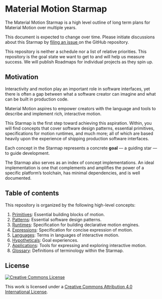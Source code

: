 # Material Motion Starmap

The Material Motion Starmap is a high level outline of long term plans for
Material Motion over multiple years.

This document is expected to change over time. Please initiate discussions about
this Starmap by [filing an issue
](https://github.com/material-motion/material-motion-starmap/issues/) on the GitHub repository.

This repository is neither a schedule nor a list of relative priorities. This
repository is the goal state we want to get to and will help us measure success.
We will publish Roadmaps for individual projects as they spin up.

## Motivation

Interactivity and motion play an important role in software interfaces, yet
there is often a gap between what a software creator can imagine and what can be
built in production code.

Material Motion aspires to empower creators with the language and tools to
describe and implement rich, interactive motion.

This Starmap is the first step toward achieving this aspiration. Within, you
will find concepts that cover software design patterns, essential primitives,
specifications for motion runtimes, and much more; all of which are based
heavily upon the experience of shipping production software interfaces.

Each concept in the Starmap represents a concrete **goal** — a guiding star — to
guide development.

The Starmap also serves as an index of concept implementations. An ideal
implementation is one that complements and amplifies the power of a specific
platform’s toolchain, has minimal dependencies, and is well documented.

## Table of contents

This repository is organized by the following high-level concepts:

1. [Primitives](concepts/primitives.md): Essential building blocks of motion.
1. [Patterns](concepts/patterns.md): Essential software design patterns.
1. [Runtimes](concepts/runtimes.md): Specification for building declarative motion engines.
1. [Expressions](concepts/expressions.md): Specification for concise expression of motion.
1. [Languages](concepts/languages.md): Terms in languages of interactive motion.
1. [Hypotheticals](concepts/hypotheticals.md): Goal experiences.
1. [Applications](concepts/applications.md): Tools for expressing and exploring interactive motion.
1. [Glossary](concepts/glossary.md): Definitions of terminology within the Starmap.

## License

[![Creative Commons License](https://i.creativecommons.org/l/by/4.0/88x31.png)
](http://creativecommons.org/licenses/by/4.0/)

This work is licensed under a [Creative Commons Attribution 4.0 International
License](http://creativecommons.org/licenses/by/4.0/).
